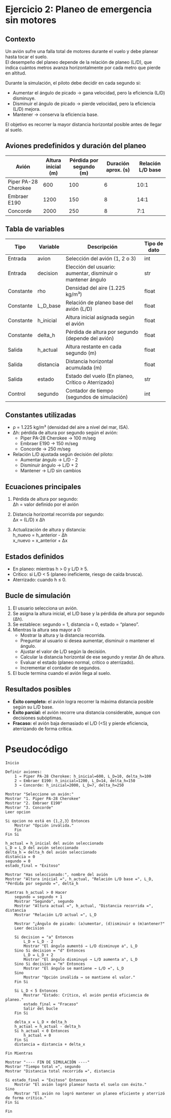 # Ejercicio 2: Planeo de emergencia sin motores

## Contexto
Un avión sufre una falla total de motores durante el vuelo y debe planear hasta tocar el suelo.  
El desempeño del planeo depende de la relación de planeo (L/D), que indica cuántos metros avanza horizontalmente por cada metro que pierde en altitud.  

Durante la simulación, el piloto debe decidir en cada segundo si:  
- Aumentar el ángulo de picado → gana velocidad, pero la eficiencia (L/D) disminuye.  
- Disminuir el ángulo de picado → pierde velocidad, pero la eficiencia (L/D) mejora.  
- Mantener → conserva la eficiencia base.  

El objetivo es recorrer la mayor distancia horizontal posible antes de llegar al suelo.  

## Aviones predefinidos y duración del planeo

| Avión                | Altura inicial (m) | Pérdida por segundo (m) | Duración aprox. (s) | Relación L/D base |
|-----------------------|--------------------|--------------------------|----------------------|-------------------|
| Piper PA-28 Cherokee | 600                | 100                      | 6                    | 10:1              |
| Embraer E190         | 1200               | 150                      | 8                    | 14:1              |
| Concorde             | 2000               | 250                      | 8                    | 7:1               |

## Tabla de variables

| Tipo       | Variable      | Descripción                                                   | Tipo de dato |
|------------|---------------|---------------------------------------------------------------|--------------|
| Entrada    | avion         | Selección del avión (1, 2 o 3)                                | int          |
| Entrada    | decision      | Elección del usuario: aumentar, disminuir o mantener ángulo   | str          |
| Constante  | rho           | Densidad del aire (1.225 kg/m³)                               | float        |
| Constante  | L_D_base      | Relación de planeo base del avión (L/D)                       | float        |
| Constante  | h_inicial     | Altura inicial asignada según el avión                        | float        |
| Constante  | delta_h       | Pérdida de altura por segundo (depende del avión)             | float        |
| Salida     | h_actual      | Altura restante en cada segundo (m)                           | float        |
| Salida     | distancia     | Distancia horizontal acumulada (m)                            | float        |
| Salida     | estado        | Estado del vuelo (En planeo, Crítico o Aterrizado)            | str          |
| Control    | segundo       | Contador de tiempo (segundos de simulación)                   | int          |

## Constantes utilizadas

- ρ = 1.225 kg/m³ (densidad del aire a nivel del mar, ISA).  
- Δh: pérdida de altura por segundo según el avión:  
  - Piper PA-28 Cherokee → 100 m/seg  
  - Embraer E190 → 150 m/seg  
  - Concorde → 250 m/seg  
- Relación L/D ajustada según decisión del piloto:  
  - Aumentar ángulo → L/D - 2  
  - Disminuir ángulo → L/D + 2  
  - Mantener → L/D sin cambios  

## Ecuaciones principales

1. Pérdida de altura por segundo:  
   Δh = valor definido por el avión  

2. Distancia horizontal recorrida por segundo:  
   Δx = (L/D) x Δh  

3. Actualización de altura y distancia:  
   h_nuevo = h_anterior - Δh  
   x_nuevo = x_anterior + Δx  

## Estados definidos

- En planeo: mientras h > 0 y L/D ≥ 5.  
- Crítico: si L/D < 5 (planeo ineficiente, riesgo de caída brusca).  
- Aterrizado: cuando h ≤ 0.  

## Bucle de simulación

1. El usuario selecciona un avión.  
2. Se asigna la altura inicial, el L/D base y la pérdida de altura por segundo (Δh).  
3. Se establece: segundo = 1, distancia = 0, estado = “planeo”.  
4. Mientras la altura sea mayor a 0:  
   - Mostrar la altura y la distancia recorrida.  
   - Preguntar al usuario si desea aumentar, disminuir o mantener el ángulo.  
   - Ajustar el valor de L/D según la decisión.  
   - Calcular la distancia horizontal de ese segundo y restar Δh de altura.  
   - Evaluar el estado (planeo normal, crítico o aterrizado).  
   - Incrementar el contador de segundos.  
5. El bucle termina cuando el avión llega al suelo. 

## Resultados posibles

- **Éxito completo:** el avión logra recorrer la máxima distancia posible según su L/D base.  
- **Éxito parcial:** el avión recorre una distancia considerable, aunque con decisiones subóptimas.  
- **Fracaso:** el avión baja demasiado el L/D (<5) y pierde eficiencia, aterrizando de forma crítica.

# Pseudocódigo
```
Inicio

Definir aviones:
    1 → Piper PA-28 Cherokee: h_inicial=600, L_D=10, delta_h=100
    2 → Embraer E190: h_inicial=1200, L_D=14, delta_h=150
    3 → Concorde: h_inicial=2000, L_D=7, delta_h=250

Mostrar "Seleccione un avión:"
Mostrar "1. Piper PA-28 Cherokee"
Mostrar "2. Embraer E190"
Mostrar "3. Concorde"
Leer opcion

Si opcion no está en {1,2,3} Entonces
    Mostrar "Opción inválida."
    Fin
Fin Si

h_actual = h_inicial del avión seleccionado
L_D = L_D del avión seleccionado
delta_h = delta_h del avión seleccionado
distancia = 0
segundo = 0
estado_final = "Exitoso"

Mostrar "Has seleccionado:", nombre del avión
Mostrar "Altura inicial =", h_actual, "Relación L/D base =", L_D, "Pérdida por segundo =", delta_h

Mientras h_actual > 0 Hacer
    segundo = segundo + 1
    Mostrar "Segundo", segundo
    Mostrar "Altura actual =", h_actual, "Distancia recorrida =", distancia
    Mostrar "Relación L/D actual =", L_D

    Mostrar "¿Ángulo de picado: (a)umentar, (d)isminuir o (m)antener?"
    Leer decision

    Si decision = "a" Entonces
        L_D = L_D - 2
        Mostrar "El ángulo aumentó → L/D disminuye a", L_D
    Sino Si decision = "d" Entonces
        L_D = L_D + 2
        Mostrar "El ángulo disminuyó → L/D aumenta a", L_D
    Sino Si decision = "m" Entonces
        Mostrar "El ángulo se mantiene → L/D =", L_D
    Sino
        Mostrar "Opción inválida → se mantiene el valor."
    Fin Si

    Si L_D < 5 Entonces
        Mostrar "Estado: Crítico, el avión perdió eficiencia de planeo."
        estado_final = "Fracaso"
        Salir del bucle
    Fin Si

    delta_x = L_D × delta_h
    h_actual = h_actual - delta_h
    Si h_actual < 0 Entonces
        h_actual = 0
    Fin Si
    distancia = distancia + delta_x

Fin Mientras

Mostrar "---- FIN DE SIMULACIÓN ----"
Mostrar "Tiempo total =", segundo
Mostrar "Distancia total recorrida =", distancia

Si estado_final = "Exitoso" Entonces
    Mostrar "El avión logró planear hasta el suelo con éxito."
Sino
    Mostrar "El avión no logró mantener un planeo eficiente y aterrizó de forma crítica."
Fin Si

Fin
```

